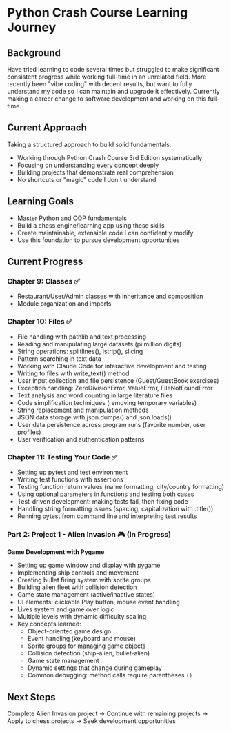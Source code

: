 # Python Crash Course Learning Journey

## Background

Have tried learning to code several times but struggled to make significant consistent progress while working full-time in an unrelated field. More recently been "vibe coding" with decent results, but want to fully understand my code so I can maintain and upgrade it effectively.
Currently making a career change to software development and working on this full-time.

## Current Approach

Taking a structured approach to build solid fundamentals:
- Working through Python Crash Course 3rd Edition systematically  
- Focusing on understanding every concept deeply
- Building projects that demonstrate real comprehension
- No shortcuts or "magic" code I don't understand

## Learning Goals

- Master Python and OOP fundamentals
- Build a chess engine/learning app using these skills
- Create maintainable, extensible code I can confidently modify
- Use this foundation to pursue development opportunities

## Current Progress

### Chapter 9: Classes ✅
- Restaurant/User/Admin classes with inheritance and composition
- Module organization and imports

### Chapter 10: Files ✅
- File handling with pathlib and text processing
- Reading and manipulating large datasets (pi million digits)
- String operations: splitlines(), lstrip(), slicing
- Pattern searching in text data
- Working with Claude Code for interactive development and testing
- Writing to files with write_text() method
- User input collection and file persistence (Guest/GuestBook exercises)
- Exception handling: ZeroDivisionError, ValueError, FileNotFoundError
- Text analysis and word counting in large literature files
- Code simplification techniques (removing temporary variables)
- String replacement and manipulation methods
- JSON data storage with json.dumps() and json.loads()
- User data persistence across program runs (favorite number, user profiles)
- User verification and authentication patterns

### Chapter 11: Testing Your Code ✅
- Setting up pytest and test environment
- Writing test functions with assertions
- Testing function return values (name formatting, city/country formatting)
- Using optional parameters in functions and testing both cases
- Test-driven development: making tests fail, then fixing code
- Handling string formatting issues (spacing, capitalization with .title())
- Running pytest from command line and interpreting test results

### Part 2: Project 1 - Alien Invasion 🎮 (In Progress)
**Game Development with Pygame**
- Setting up game window and display with pygame
- Implementing ship controls and movement
- Creating bullet firing system with sprite groups
- Building alien fleet with collision detection
- Game state management (active/inactive states)
- UI elements: clickable Play button, mouse event handling
- Lives system and game over logic
- Multiple levels with dynamic difficulty scaling
- Key concepts learned:
  - Object-oriented game design
  - Event handling (keyboard and mouse)
  - Sprite groups for managing game objects
  - Collision detection (ship-alien, bullet-alien)
  - Game state management
  - Dynamic settings that change during gameplay
  - Common debugging: method calls require parentheses `()`

## Next Steps
Complete Alien Invasion project → Continue with remaining projects → Apply to chess projects → Seek development opportunities
